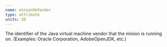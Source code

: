 ```yaml
---
name: minionVmVendor
type: attribute
units: ID
---
```


The identifier of the Java virtual machine vendor that the minion is running on. (Examples: Oracle Corporation, AdobeOpenJDK, etc.)